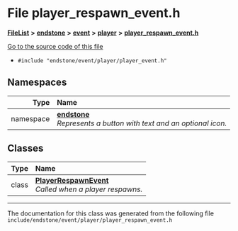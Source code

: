 

# File player\_respawn\_event.h



[**FileList**](files.md) **>** [**endstone**](dir_6cf277b678674f97c7a2b6b3b2447b33.md) **>** [**event**](dir_f1d783c0ad83ee143d16e768ebca51c8.md) **>** [**player**](dir_7c05c37b25e9c9eccd9c63c2d313ba28.md) **>** [**player\_respawn\_event.h**](player__respawn__event_8h.md)

[Go to the source code of this file](player__respawn__event_8h_source.md)



* `#include "endstone/event/player/player_event.h"`













## Namespaces

| Type | Name |
| ---: | :--- |
| namespace | [**endstone**](namespaceendstone.md) <br>_Represents a button with text and an optional icon._  |


## Classes

| Type | Name |
| ---: | :--- |
| class | [**PlayerRespawnEvent**](classendstone_1_1PlayerRespawnEvent.md) <br>_Called when a player respawns._  |



















































------------------------------
The documentation for this class was generated from the following file `include/endstone/event/player/player_respawn_event.h`

